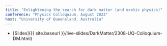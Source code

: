 ```yaml
---
title: "Enlightening the search for dark matter (and exotic physics)"
conference: "Physics Colloquium, August 2023"
host: "University of Queensland, Australia"
---
```

* [Slides]({{ site.baseurl }}/live-slides/DarkMatter/2308-UQ-Colloquium-DM.html)
